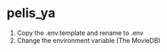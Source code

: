# pelis_ya

1. Copy the .env.template and rename to .env
2. Change the environment variable (The MovieDB)